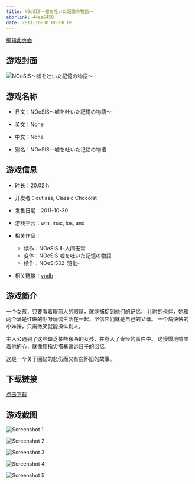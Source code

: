 ```yaml
---
title: NOeSIS～嘘を吐いた記憶の物語～
abbrlink: 44ee6450
date: 2011-10-30 00:00:00
---
```

[编辑此页面](https://github.com/ACG-3/ADV3-source/blob/main/source/_posts/games/NOeSIS%EF%BD%9E%E5%98%98%E3%82%92%E5%90%90%E3%81%84%E3%81%9F%E8%A8%98%E6%86%B6%E3%81%AE%E7%89%A9%E8%AA%9E%EF%BD%9E.md)

## 游戏封面

![NOeSIS～嘘を吐いた記憶の物語～](https://pan.timero.xyz/d/onedrive/img_lib_001/NOeSIS%EF%BD%9E%E5%98%98%E3%82%92%E5%90%90%E3%81%84%E3%81%9F%E8%A8%98%E6%86%B6%E3%81%AE%E7%89%A9%E8%AA%9E%EF%BD%9E_cover.avif)


## 游戏名称

- 日文：NOeSIS～嘘を吐いた記憶の物語～
- 英文：None
- 中文：None

- 别名：NOeSIS－嘘を吐いた记忆の物语


## 游戏信息

- 时长：20.02 h
- 开发者：cutlass, Classic Chocolat
- 发售日期：2011-10-30
- 游戏平台：win, mac, ios, and
- 相关作品：
   - 续作：NOeSIS Ⅱ-人间无常
   - 变体：NOeSIS 嘘を吐いた記憶の物語
   - 续作：NOeSIS02-羽化-

- 相关链接：[vndb](https://vndb.org/v11029)


## 游戏简介

一个女孩，只要看着眼前人的眼睛，就能捕捉到他们的记忆。
儿时的伙伴，她和两个满是红斑的咿呀玩偶生活在一起，坚信它们就是自己的父母。
一个病怏怏的小妹妹，只需微笑就能操纵别人。


主人公遇到了这些缺乏某些东西的女孩，并卷入了奇怪的事件中。
这慢慢地啃噬着他的心，就像用指尖描摹遥远日子的回忆。

这是一个关于回忆的悲伤而又有些怀旧的故事。




## 下载链接

[点击下载](https://pan.timero.xyz/onedrive/adv_lib_001/NOeSIS%EF%BD%9E%E5%98%98%E3%82%92%E5%90%90%E3%81%84%E3%81%9F%E8%A8%98%E6%86%B6%E3%81%AE%E7%89%A9%E8%AA%9E%EF%BD%9E)


## 游戏截图


![Screenshot 1](https://pan.timero.xyz/d/onedrive/img_lib_001/NOeSIS%EF%BD%9E%E5%98%98%E3%82%92%E5%90%90%E3%81%84%E3%81%9F%E8%A8%98%E6%86%B6%E3%81%AE%E7%89%A9%E8%AA%9E%EF%BD%9E_Screenshot_1.avif)

![Screenshot 2](https://pan.timero.xyz/d/onedrive/img_lib_001/NOeSIS%EF%BD%9E%E5%98%98%E3%82%92%E5%90%90%E3%81%84%E3%81%9F%E8%A8%98%E6%86%B6%E3%81%AE%E7%89%A9%E8%AA%9E%EF%BD%9E_Screenshot_2.avif)

![Screenshot 3](https://pan.timero.xyz/d/onedrive/img_lib_001/NOeSIS%EF%BD%9E%E5%98%98%E3%82%92%E5%90%90%E3%81%84%E3%81%9F%E8%A8%98%E6%86%B6%E3%81%AE%E7%89%A9%E8%AA%9E%EF%BD%9E_Screenshot_3.avif)

![Screenshot 4](https://pan.timero.xyz/d/onedrive/img_lib_001/NOeSIS%EF%BD%9E%E5%98%98%E3%82%92%E5%90%90%E3%81%84%E3%81%9F%E8%A8%98%E6%86%B6%E3%81%AE%E7%89%A9%E8%AA%9E%EF%BD%9E_Screenshot_4.avif)

![Screenshot 5](https://pan.timero.xyz/d/onedrive/img_lib_001/NOeSIS%EF%BD%9E%E5%98%98%E3%82%92%E5%90%90%E3%81%84%E3%81%9F%E8%A8%98%E6%86%B6%E3%81%AE%E7%89%A9%E8%AA%9E%EF%BD%9E_Screenshot_5.avif)

